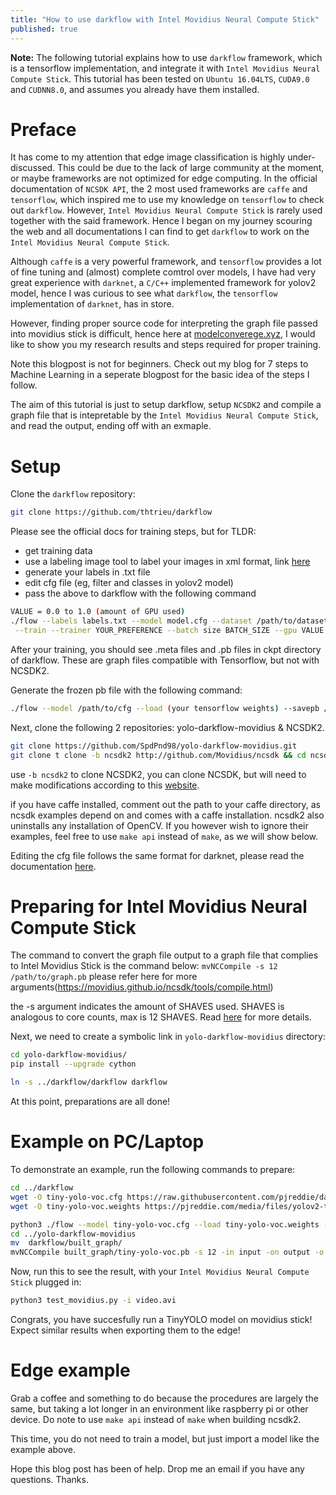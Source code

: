 ```yaml
---
title: "How to use darkflow with Intel Movidius Neural Compute Stick"
published: true
---
```


**Note:** The following tutorial explains how to use `darkflow` framework, which is a tensorflow implementation, and integrate it with `Intel Movidius Neural Compute Stick`. This tutorial has been tested on `Ubuntu 16.04LTS`, `CUDA9.0` and `CUDNN8.0`, and assumes you already have them installed.

# Preface
It has come to my attention that edge image classification is highly under-discussed. This could be due to the lack of large community at the moment, or maybe frameworks are not optimized for edge computing. In the official documentation of `NCSDK API`, the 2 most used frameworks are `caffe` and `tensorflow`, which inspired me to use my knowledge on `tensorflow` to check out `darkflow`. However, `Intel Movidius Neural Compute Stick` is rarely used together with the said framework. Hence I began on my journey scouring the web and all documentations I can find to get `darkflow` to work on the `Intel Movidius Neural Compute Stick`.

Although `caffe` is a very powerful framework, and `tensorflow` provides a lot of fine tuning and (almost) complete comtrol over models, I have had very great experience with `darknet`, a `C/C++` implemented framework for yolov2 model, hence I was curious to see what `darkflow`, the `tensorflow` implementation of `darknet`, has in store.

However, finding proper source code for interpreting the graph file passed into movidius stick is difficult, hence here at [modelconverege.xyz](https://www.modelconverge.xyz), I would like to show you my research results and steps required for proper training.

Note this blogpost is not for beginners. Check out my blog for 7 steps to Machine Learning in a seperate blogpost for the basic idea of the steps I follow.

The aim of this tutorial is just to setup darkflow, setup `NCSDK2` and compile a graph file that is intepretable by the `Intel Movidius Neural Compute Stick`, and read the output, ending off with an exmaple. 

# Setup 
Clone the `darkflow` repository:

```bash
git clone https://github.com/thtrieu/darkflow
```

Please see the official docs for training steps, but for TLDR:
- get training data
- use a labeling image tool to label your images in xml format, link [here](https://github.com/tzutalin/labelImg)
- generate your labels in .txt file
- edit cfg file (eg, filter and classes in yolov2 model)
- pass the above to darkflow with the following command

```bash
VALUE = 0.0 to 1.0 (amount of GPU used)
./flow --labels labels.txt --model model.cfg --dataset /path/to/dataset --annotations /path/to/xml/annotations \
 --train --trainer YOUR_PREFERENCE --batch size BATCH_SIZE --gpu VALUE --load YOUR_CHECKPOINT
```

After your training, you should see .meta files and .pb files in ckpt directory of darkflow. These are graph files compatible with Tensorflow, but not with NCSDK2. 

Generate the frozen pb file with the following command:
```bash
./flow --model /path/to/cfg --load (your tensorflow weights) --savepb /path/to/output
```

Next, clone the following 2 repositories: yolo-darkflow-movidius & NCSDK2.

```bash
git clone https://github.com/SpdPnd98/yolo-darkflow-movidius.git
git clone t clone -b ncsdk2 http://github.com/Movidius/ncsdk && cd ncsdk && make install
```
use `-b ncsdk2` to clone NCSDK2, you can clone NCSDK, but will need to make modifications according to this [website](https://movidius.github.io/ncsdk/ncapi/python_api_migration.html).

if you have caffe installed, comment out the path to your caffe directory, as ncsdk examples depend on and comes with a caffe installation. ncsdk2 also uninstalls any installation of OpenCV. If you however wish to ignore their examples, feel free to use `make api` instead of `make`, as we will show below.

Editing the cfg file follows the same format for darknet, please read the documentation [here](https://pjreddie.com/darknet/yolo/).

# Preparing for Intel Movidius Neural Compute Stick
The command to convert the graph file output to a graph file that complies to Intel Movidius Stick is the command below:
`mvNCCompile -s 12 /path/to/graph.pb`
please refer here for more arguments(https://movidius.github.io/ncsdk/tools/compile.html)

the -s argument indicates the amount of SHAVES used. SHAVES is analogous to core counts, max is 12 SHAVES. Read [here](https://movidius.github.io/ncsdk/ncs.html) for more details.

Next, we need to create a symbolic link in `yolo-darkflow-movidius` directory:

```bash
cd yolo-darkflow-movidius/
pip install --upgrade cython

ln -s ../darkflow/darkflow darkflow
```
At this point, preparations are all done!

# Example on PC/Laptop

To demonstrate an example, run the following commands to prepare:

```bash
cd ../darkflow
wget -O tiny-yolo-voc.cfg https://raw.githubusercontent.com/pjreddie/darknet/master/cfg/yolov2-tiny-voc.cfg
wget -O tiny-yolo-voc.weights https://pjreddie.com/media/files/yolov2-tiny-voc.weights

python3 ./flow --model tiny-yolo-voc.cfg --load tiny-yolo-voc.weights --savepb
cd ../yolo-darkflow-movidius
mv  darkflow/built_graph/
mvNCCompile built_graph/tiny-yolo-voc.pb -s 12 -in input -on output -o built_graph/tiny-yolo-voc.graph 
```

Now, run this to see the result, with your ```Intel Movidius Neural Compute Stick``` plugged in:

```bash
python3 test_movidius.py -i video.avi
```
Congrats, you have succesfully run a TinyYOLO model on movidius stick! Expect similar results when exporting them to the edge!

# Edge example

Grab a coffee and something to do because the procedures are largely the same, but taking a lot longer in an environment like raspberry pi or other device. Do note to use `make api` instead of `make` when building ncsdk2.

This time, you do not need to train a model, but just import a model like the example above. 

Hope this blog post has been of help. Drop me an email if you have any questions. Thanks.